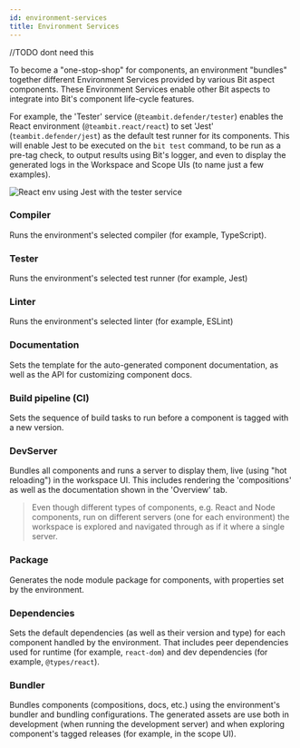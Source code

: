 ```yaml
---
id: environment-services
title: Environment Services
---
```


//TODO dont need this

To become a "one-stop-shop" for components, an environment "bundles" together different Environment Services provided by various Bit aspect components. These Environment Services enable other Bit aspects to integrate into Bit's component life-cycle features.

For example, the 'Tester' service (`@teambit.defender/tester`) enables the React environment (`@teambit.react/react`) to set 'Jest' (`teambit.defender/jest`) as the default test runner for its components. This will enable Jest to be executed on the `bit test` command, to be run as a pre-tag check, to output results using Bit's logger, and even to display the generated logs in the Workspace and Scope UIs (to name just a few examples).

![React env using Jest with the tester service](/img/react_env_ex.png)

### Compiler

Runs the environment's selected compiler (for example, TypeScript).

### Tester

Runs the environment's selected test runner (for example, Jest)

### Linter

Runs the environment's selected linter (for example, ESLint)

### Documentation

Sets the template for the auto-generated component documentation, as well as the API for customizing component docs.

### Build pipeline (CI)

Sets the sequence of build tasks to run before a component is tagged with a new version.

### DevServer

Bundles all components and runs a server to display them, live (using "hot reloading") in the workspace UI. This includes rendering the 'compositions' as well as the documentation shown in the 'Overview' tab.

> Even though different types of components, e.g. React and Node components, run on different servers (one for each environment) the workspace is explored and navigated through as if it where a single server.

### Package

Generates the node module package for components, with properties set by the environment.

### Dependencies

Sets the default dependencies (as well as their version and type) for each component handled by the environment. That includes peer dependencies used for runtime (for example, `react-dom`) and dev dependencies (for example, `@types/react`).

### Bundler

Bundles components (compositions, docs, etc.) using the environment's bundler and bundling configurations. The generated assets are use both in development (when running the development server) and when exploring component's tagged releases (for example, in the scope UI).
